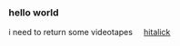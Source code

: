 ### hello world

<!--
**jjjjj/jjjjj** is a ✨ _special_ ✨ repository because its `README.md` (this file) appears on your GitHub profile.
--!>

i need to return some videotapes
‎
‎
‎
‎
<a href="https://hitalick.de" target="_blank">hitalick</a>
